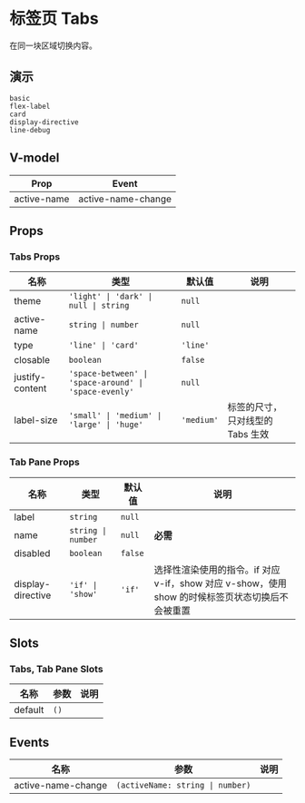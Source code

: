 # 标签页 Tabs
在同一块区域切换内容。
## 演示
```demo
basic
flex-label
card
display-directive
line-debug
```
## V-model
|Prop|Event|
|-|-|
|active-name|active-name-change|

## Props
### Tabs Props
|名称|类型|默认值|说明|
|-|-|-|-|
|theme|`'light' \| 'dark' \| null \| string`|`null`||
|active-name|`string \| number`|`null`||
|type|`'line' \| 'card'`|`'line'`||
|closable|`boolean`|`false`||
|justify-content|`'space-between' \| 'space-around' \| 'space-evenly'`|`null`||
|label-size|`'small' \| 'medium' \| 'large' \| 'huge'`|`'medium'`|标签的尺寸，只对线型的 Tabs 生效|

### Tab Pane Props
|名称|类型|默认值|说明|
|-|-|-|-|
|label|`string`|`null`||
|name|`string \| number`|`null`|**必需**|
|disabled|`boolean`|`false`||
|display-directive|`'if' \| 'show'`|`'if'`|选择性渲染使用的指令。if 对应 v-if，show 对应 v-show，使用 show 的时候标签页状态切换后不会被重置|

## Slots
### Tabs, Tab Pane Slots
|名称|参数|说明|
|-|-|-|
|default|`()`||

## Events
|名称|参数|说明|
|-|-|-|
|active-name-change|`(activeName: string \| number)`||